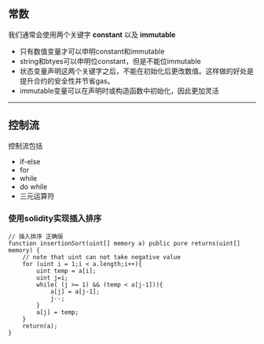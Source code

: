 ## 常数
我们通常会使用两个关键字 **constant** 以及 **immutable**
* 只有数值变量才可以申明constant和immutable
* string和btyes可以申明位constant，但是不能位immutable
* 状态变量声明这两个关键字之后，不能在初始化后更改数值。这样做的好处是提升合约的安全性并节省gas。
* immutable变量可以在声明时或构造函数中初始化，因此更加灵活

***

## 控制流
控制流包括
* if-else
* for 
* while
* do while
* 三元运算符

### 使用solidity实现插入排序

```
// 插入排序 正确版
function insertionSort(uint[] memory a) public pure returns(uint[] memory) {
    // note that uint can not take negative value
    for (uint i = 1;i < a.length;i++){
        uint temp = a[i];
        uint j=i;
        while( (j >= 1) && (temp < a[j-1])){
            a[j] = a[j-1];
            j--;
        }
        a[j] = temp;
    }
    return(a);
}

```
